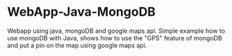 # WebApp-Java-MongoDB
Webapp using java, mongoDB and google maps api.
Simple example how to use mongoDB with Java, shows how to use the "GPS" feature of mongoDB and
put a pin on the map using google maps api.
